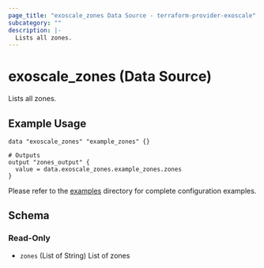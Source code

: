 ```yaml
---
page_title: "exoscale_zones Data Source - terraform-provider-exoscale"
subcategory: ""
description: |-
  Lists all zones.
---
```


# exoscale_zones (Data Source)

Lists all zones.

## Example Usage

```hcl
data "exoscale_zones" "example_zones" {}

# Outputs
output "zones_output" {
  value = data.exoscale_zones.example_zones.zones
}
```

Please refer to the [examples](https://github.com/exoscale/terraform-provider-exoscale/tree/master/examples/)
directory for complete configuration examples.

<!-- schema generated by tfplugindocs -->
## Schema

### Read-Only

- `zones` (List of String) List of zones


